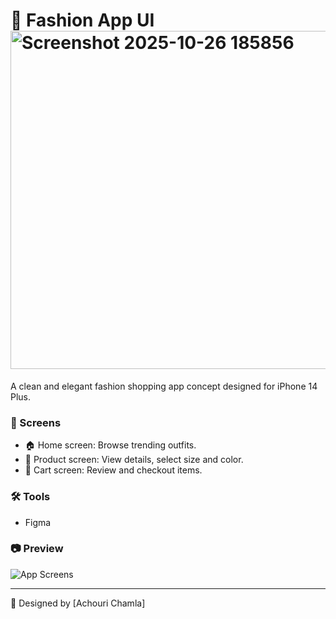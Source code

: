 
# 👗 Fashion App UI<img width="610" height="541" alt="Screenshot 2025-10-26 185856" src="https://github.com/user-attachments/assets/17d84d15-4ae9-4802-9d47-cd81c1f40403" />


A clean and elegant fashion shopping app concept designed for iPhone 14 Plus.

### 📱 Screens
- 🏠 Home screen: Browse trending outfits.
- 👗 Product screen: View details, select size and color.
- 🛒 Cart screen: Review and checkout items.

### 🛠️ Tools
- Figma
  

### 📷 Preview
![App Screens](./design.png)

---
💖 Designed by [Achouri Chamla]
